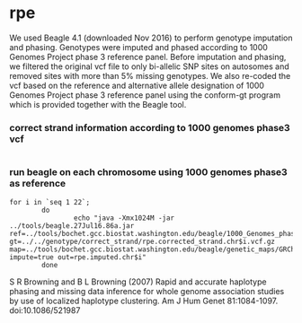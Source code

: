 # rpe

We used Beagle 4.1 (downloaded Nov 2016) to perform genotype imputation and phasing. Genotypes were imputed and phased according to 1000 Genomes Project phase 3 reference panel. Before imputation and phasing, we filtered the original vcf file to only bi-allelic SNP sites on autosomes and removed sites with more than 5% missing genotypes. We also re-coded the vcf based on the reference and alternative allele designation of 1000 Genomes Project phase 3 reference panel using the conform-gt program which is provided together with the Beagle tool.

### correct strand information according to 1000 genomes phase3 vcf
````

````


### run beagle on each chromosome using 1000 genomes phase3 as reference
````
for i in `seq 1 22`;
        do
                echo "java -Xmx1024M -jar ../tools/beagle.27Jul16.86a.jar ref=../tools/bochet.gcc.biostat.washington.edu/beagle/1000_Genomes_phase3_v5a/individual_chromosomes/chr$i.1kg.phase3.v5a.vcf.gz gt=../../genotype/correct_strand/rpe.corrected_strand.chr$i.vcf.gz map=../tools/bochet.gcc.biostat.washington.edu/beagle/genetic_maps/GRCh37/plink.chr$i.GRCh37.map impute=true out=rpe.imputed.chr$i"
        done
````


S R Browning and B L Browning (2007) Rapid and accurate haplotype phasing and missing data inference for whole genome association studies by use of localized haplotype clustering. Am J Hum Genet 81:1084-1097. doi:10.1086/521987
